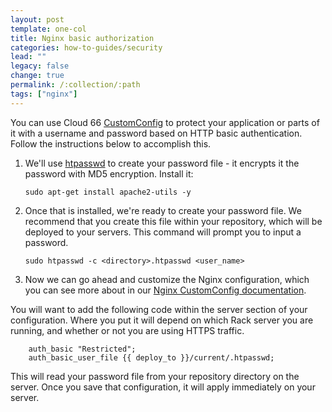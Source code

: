 ```yaml
---
layout: post
template: one-col
title: Nginx basic authorization
categories: how-to-guides/security
lead: ""
legacy: false
change: true
permalink: /:collection/:path
tags: ["nginx"]
---
```


You can use Cloud 66 [CustomConfig](/rails/tutorials/custom-config.html) to protect your application or parts of it with a username and password based on HTTP basic authentication.
Follow the instructions below to accomplish this.

1.  We'll use [htpasswd](http://httpd.apache.org/docs/2.2/programs/htpasswd.html) to create your password file - it encrypts it the password with MD5 encryption. Install it: 

		sudo apt-get install apache2-utils -y
2.  Once that is installed, we're ready to create your password file. We recommend that you create this file within your repository, which will be deployed to your servers. This command will prompt you to input a password.

		sudo htpasswd -c <directory>.htpasswd <user_name>
3.  Now we can go ahead and customize the Nginx configuration, which you can see more about in our [Nginx CustomConfig documentation](/rails/references/nginx.html).

You will want to add the following code within the server section of your configuration. Where you put it will depend on which Rack server you are running, and whether or not you are using HTTPS traffic.

		auth_basic "Restricted";
		auth_basic_user_file {{ deploy_to }}/current/.htpasswd;
		
This will read your password file from your repository directory on the server. Once you save that configuration, it will apply immediately on your server.

